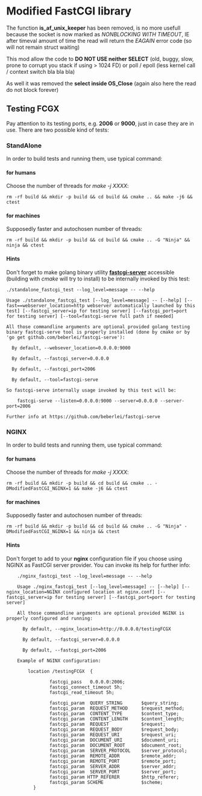 # Modified FastCGI library

The function **is_af_unix_keeper** has been removed, is no more usefull because the socket is now marked as *NONBLOCKING WITH TIMEOUT*, IE after timeval amount of time the read will return the *EAGAIN* error code (so will not remain struct waiting)

This mod allow the code to **DO NOT USE neither SELECT** (old, buggy, slow, prone to corrupt you stack if using > 1024 FD) or poll / epoll (less kernel call / context switch bla bla bla)

As well it was removed the **select inside OS_Close** (again also here the read do not block forever)

## Testing FCGX

Pay attention to its testing ports, e.g. **2006** or **9000**, just in case they are in use. There are two possible kind of tests:

### StandAlone

In order to build tests and running them, use typical command:

#### for humans

Choose the number of threads for *make -j XXXX*:

	rm -rf build && mkdir -p build && cd build && cmake .. && make -j6 && ctest

#### for machines

Supposedly faster and autochosen number of threads:

	rm -rf build && mkdir -p build && cd build && cmake .. -G "Ninja" && ninja && ctest

#### Hints

Don't forget to make golang binary utility **[fastcgi-server](https://github.com/beberlei/fastcgi-serve)** accessible (building with *cmake* will try to install) to be internally invoked by this test:

	./standalone_fastcgi_test --log_level=message -- --help

	Usage ./standalone_fastcgi_test [--log_level=message] -- [--help] [--fast==webserver_location=http webserver automatically launched by this test] [--fastcgi_server=ip for testing server] [--fastcgi_port=port for testing server] [--tool=fastcgi-serve full path if needed]

	All those commandline arguments are optional provided golang testing binary fastcgi-serve tool is properly installed (done by cmake or by 'go get github.com/beberlei/fastcgi-serve'):

	  By default, --websever_location=0.0.0.0:9000

	  By default, --fastcgi_server=0.0.0.0

	  By default, --fastcgi_port=2006

	  By default, --tool=fastcgi-serve

	So fastcgi-serve internally usage invoked by this test will be:

	    fastcgi-serve --listen=0.0.0.0:9000 --server=0.0.0.0 --server-port=2006

	Further info at https://github.com/beberlei/fastcgi-serve


### NGINX

In order to build tests and running them, use typical command:

#### for humans

Choose the number of threads for *make -j XXXX*:

	rm -rf build && mkdir -p build && cd build && cmake .. -DModifiedFastCGI_NGINX=1 && make -j6 && ctest

#### for machines

Supposedly faster and autochosen number of threads:

	rm -rf build && mkdir -p build && cd build && cmake .. -G "Ninja" -DModifiedFastCGI_NGINX=1 && ninja && ctest

#### Hints

Don't forget to add to your **nginx** configuration file if you choose using NGINX as FastCGI server provider. You can invoke its help for further info:

        ./nginx_fastcgi_test --log_level=message -- --help

        Usage ./nginx_fastcgi_test [--log_level=message] -- [--help] [--nginx_location=NGINX configured location at nginx.conf] [--fastcgi_server=ip for testing server] [--fastcgi_port=port for testing server]

        All those commandline arguments are optional provided NGINX is properly configured and running:

          By default, --nginx_location=http://0.0.0.0/testingFCGX

          By default, --fastcgi_server=0.0.0.0

          By default, --fastcgi_port=2006

        Example of NGINX configuration:

            location /testingFCGX  {

                    fastcgi_pass   0.0.0.0:2006;
                    fastcgi_connect_timeout 5h;
                    fastcgi_read_timeout 5h;

                    fastcgi_param  QUERY_STRING       $query_string;
                    fastcgi_param  REQUEST_METHOD     $request_method;
                    fastcgi_param  CONTENT_TYPE       $content_type;
                    fastcgi_param  CONTENT_LENGTH     $content_length;
                    fastcgi_param  REQUEST            $request;
                    fastcgi_param  REQUEST_BODY       $request_body;
                    fastcgi_param  REQUEST_URI        $request_uri;
                    fastcgi_param  DOCUMENT_URI       $document_uri;
                    fastcgi_param  DOCUMENT_ROOT      $document_root;
                    fastcgi_param  SERVER_PROTOCOL    $server_protocol;
                    fastcgi_param  REMOTE_ADDR        $remote_addr;
                    fastcgi_param  REMOTE_PORT        $remote_port;
                    fastcgi_param  SERVER_ADDR        $server_addr;
                    fastcgi_param  SERVER_PORT        $server_port;
                    fastcgi_param HTTP_REFERER        $http_referer;
                    fastcgi_param SCHEME              $scheme;
              }

